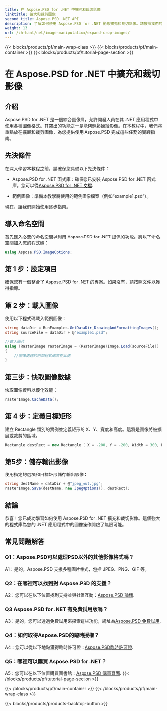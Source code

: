 ```yaml
---
title: 在 Aspose.PSD for .NET 中擴充和裁切影像
linktitle: 擴大和裁剪圖像
second_title: Aspose.PSD .NET API
description: 了解如何使用 Aspose.PSD for .NET 動態擴充和裁切影像。請按照我們的逐步指南進行無縫影像處理。
weight: 13
url: /zh-hant/net/image-manipulation/expand-crop-images/
---
```


{{< blocks/products/pf/main-wrap-class >}}
{{< blocks/products/pf/main-container >}}
{{< blocks/products/pf/tutorial-page-section >}}

# 在 Aspose.PSD for .NET 中擴充和裁切影像

## 介紹

Aspose.PSD for .NET 是一個綜合圖像庫，允許開發人員在其 .NET 應用程式中使用各種圖像格式。其突出的功能之一是能夠輕鬆操縱影像。在本教程中，我們將重點放在擴展和裁剪圖像，為您提供使用 Aspose.PSD 完成這些任務的實踐指南。

## 先決條件

在深入學習本教程之前，請確保您具備以下先決條件：

-  Aspose.PSD for .NET 函式庫：確保您已安裝 Aspose.PSD for .NET 函式庫。您可以從[Aspose.PSD for .NET 文檔](https://reference.aspose.com/psd/net/).

- 範例圖像：準備本教學將使用的範例圖像檔案（例如“example1.psd”）。

現在，讓我們開始使用逐步指南。

## 導入命名空間

首先匯入必要的命名空間以利用 Aspose.PSD for .NET 提供的功能。將以下命名空間加入您的程式碼：

```csharp
using Aspose.PSD.ImageOptions;
```

## 第 1 步：設定項目

確保您有一個整合了 Aspose.PSD for .NET 的專案。如果沒有，請按照[文件](https://reference.aspose.com/psd/net/)以獲得指導。

## 第 2 步：載入圖像

使用以下程式碼載入範例圖像：

```csharp
string dataDir = RunExamples.GetDataDir_DrawingAndFormattingImages();
string sourceFile = dataDir + @"example1.psd";

//載入圖片
using (RasterImage rasterImage = (RasterImage)Image.Load(sourceFile))
{
    //圖像處理的附加程式碼將在此處
}
```

## 第三步：快取圖像數據

快取圖像資料以優化效能：

```csharp
rasterImage.CacheData();
```

## 第 4 步：定義目標矩形

建立 Rectangle 類別的實例並定義矩形的 X、Y、寬度和高度。這將是圖像將被擴展或裁剪的區域。

```csharp
Rectangle destRect = new Rectangle { X = -200, Y = -200, Width = 300, Height = 300 };
```

## 第5步：儲存輸出影像

使用指定的選項和目標矩形儲存輸出影像：

```csharp
string destName = dataDir + @"jpeg_out.jpg";
rasterImage.Save(destName, new JpegOptions(), destRect);
```

## 結論

恭喜！您已成功學習如何使用 Aspose.PSD for .NET 擴充和裁切影像。這個強大的程式庫為您的 .NET 應用程式中的圖像操作開啟了無限可能。

## 常見問題解答

### Q1：Aspose.PSD可以處理PSD以外的其他影像格式嗎？

A1：是的，Aspose.PSD 支援多種圖片格式，包括 JPEG、PNG、GIF 等。

### Q2：在哪裡可以找到對 Aspose.PSD 的支援？

 A2：您可以在以下位置找到支持並與社區互動：[Aspose.PSD 論壇](https://forum.aspose.com/c/psd/34).

### Q3 Aspose.PSD for .NET 有免費試用版嗎？

 A3：是的，您可以透過免費試用來探索這些功能，網址為[Aspose.PSD 免費試用](https://releases.aspose.com/).

### Q4：如何取得Aspose.PSD的臨時授權？

A4：您可以從以下地點獲得臨時許可證：[Aspose.PSD臨時許可證](https://purchase.aspose.com/temporary-license/).

### Q5：哪裡可以購買 Aspose.PSD for .NET？

 A5：您可以在以下位置購買圖書館：[Aspose.PSD 購買頁面](https://purchase.aspose.com/buy).
{{< /blocks/products/pf/tutorial-page-section >}}

{{< /blocks/products/pf/main-container >}}
{{< /blocks/products/pf/main-wrap-class >}}

{{< blocks/products/products-backtop-button >}}
